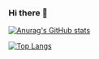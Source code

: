 ### Hi there 👋

[![Anurag's GitHub stats](https://github-readme-stats.vercel.app/api?username=nixbytes)](https://github.com/nixbytes)

[![Top Langs](https://github-readme-stats.vercel.app/api/top-langs/?username=nixbytes&langs_count=8&hide=javascript,Vim-script,html)](https://github.com/nixbytes)
<!--
**nixbytes/nixbytes** is a ✨ _special_ ✨ repository because its `README.md` (this file) appears on your GitHub profile.

Here are some ideas to get you started:

- 🔭 I’m currently working on ...
- 🌱 I’m currently learning ...
- 👯 I’m looking to collaborate on ...
- 🤔 I’m looking for help with ...
- 💬 Ask me about ...
- 📫 How to reach me: ...
- 😄 Pronouns: ...
- ⚡ Fun fact: ...
-->
